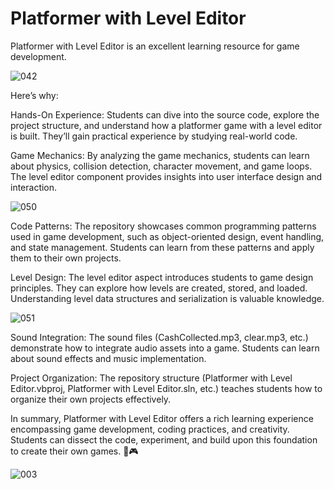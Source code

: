 # Platformer with Level Editor


Platformer with Level Editor is an excellent learning resource for game development.

![042](https://github.com/JoeLumbley/Platformer-with-Level-Editor/assets/77564255/905d2649-9f46-4136-9e67-9770c34ef38c)

Here’s why:

Hands-On Experience: Students can dive into the source code, explore the project structure, and understand how a platformer game with a level editor is built. They’ll gain practical experience by studying real-world code.

Game Mechanics: By analyzing the game mechanics, students can learn about physics, collision detection, character movement, and game loops. The level editor component provides insights into user interface design and interaction.

![050](https://github.com/JoeLumbley/Platformer-with-Level-Editor/assets/77564255/d0e9278d-9556-4c03-a0b7-f1f145438962)


Code Patterns: The repository showcases common programming patterns used in game development, such as object-oriented design, event handling, and state management. Students can learn from these patterns and apply them to their own projects.

Level Design: The level editor aspect introduces students to game design principles. They can explore how levels are created, stored, and loaded. Understanding level data structures and serialization is valuable knowledge.

![051](https://github.com/JoeLumbley/Platformer-with-Level-Editor/assets/77564255/02948a84-304d-4132-abc6-52f822e894c2)

Sound Integration: The sound files (CashCollected.mp3, clear.mp3, etc.) demonstrate how to integrate audio assets into a game. Students can learn about sound effects and music implementation.

Project Organization: The repository structure (Platformer with Level Editor.vbproj, Platformer with Level Editor.sln, etc.) teaches students how to organize their own projects effectively.

In summary, Platformer with Level Editor offers a rich learning experience encompassing game development, coding practices, and creativity. Students can dissect the code, experiment, and build upon this foundation to create their own games. 🚀🎮

![003](https://github.com/JoeLumbley/Platformer-with-Level-Editor/assets/77564255/9ad10840-2c31-4bf2-8d92-1f5aab2b8312)



